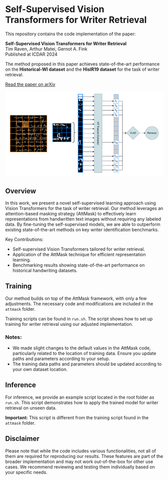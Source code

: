 # Self-Supervised Vision Transformers for Writer Retrieval

This repository contains the code implementation of the paper:

**Self-Supervised Vision Transformers for Writer Retrieval**  
Tim Raven, Arthur Matei, Gernot A. Fink  
Published at ICDAR 2024

The method proposed in this paper achieves state-of-the-art performance on the **Historical-WI dataset** and the **HisIR19 dataset** for the task of writer retrieval.

[Read the paper on arXiv](https://arxiv.org/abs/2409.00751)

![Overview Schematic](assets/FIg1.drawio_6-1.png)

## Overview

In this work, we present a novel self-supervised learning approach using Vision Transformers for the task of writer retrieval. Our method leverages an attention-based masking strategy (AttMask) to effectively learn representations from handwritten text images without requiring any labeled data. By fine-tuning the self-supervised models, we are able to outperform existing state-of-the-art methods on key writer identification benchmarks.

Key Contributions:
- Self-supervised Vision Transformers tailored for writer retrieval.
- Application of the AttMask technique for efficient representation learning.
- Benchmarking results showing state-of-the-art performance on historical handwriting datasets.

## Training

Our method builds on top of the AttMask framework, with only a few adjustments. The necessary code and modifications are included in the `attmask` folder.

Training scripts can be found in `run.sh`. The script shows how to set up training for writer retrieval using our adjusted implementation.

### Notes:
- We made slight changes to the default values in the AttMask code, particularly related to the location of training data. Ensure you update paths and parameters according to your setup.
- The training data paths and parameters should be updated according to your own dataset location.

## Inference

For inference, we provide an example script located in the root folder as `run.sh`. This script demonstrates how to apply the trained model for writer retrieval on unseen data.

**Important:** This script is different from the training script found in the `attmask` folder.

## Disclaimer

Please note that while the code includes various functionalities, not all of them are required for reproducing our results. These features are part of the broader implementation and may not work out-of-the-box for other use cases. We recommend reviewing and testing them individually based on your specific needs.

